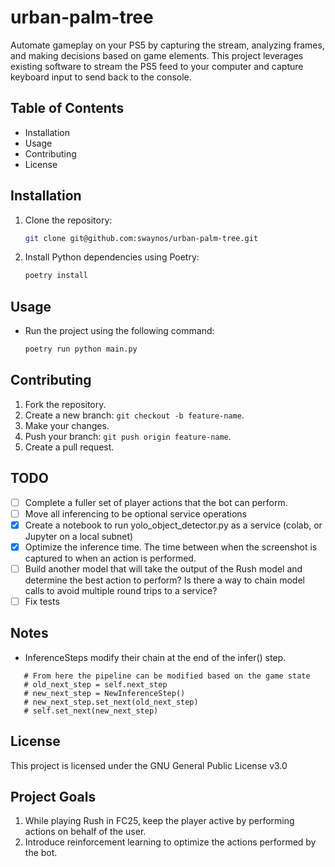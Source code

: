# urban-palm-tree
Automate gameplay on your PS5 by capturing the stream, analyzing frames, and making decisions based on game elements. This project leverages existing software to stream the PS5 feed to your computer and capture keyboard input to send back to the console.

## Table of Contents
- Installation
- Usage
- Contributing
- License

## Installation
1. Clone the repository:
    ```bash
    git clone git@github.com:swaynos/urban-palm-tree.git
    ```

2. Install Python dependencies using Poetry:
    ```bash
    poetry install
    ```

## Usage
- Run the project using the following command:
    ```bash
    poetry run python main.py
    ```

## Contributing
1. Fork the repository.
2. Create a new branch: `git checkout -b feature-name`.
3. Make your changes.
4. Push your branch: `git push origin feature-name`.
5. Create a pull request.

## TODO
- [ ] Complete a fuller set of player actions that the bot can perform. 
- [ ] Move all inferencing to be optional service operations
- [X] Create a notebook to run yolo_object_detector.py as a service (colab, or Jupyter on a local subnet)
- [X] Optimize the inference time. The time between when the screenshot is captured to when an action is performed.
- [ ] Build another model that will take the output of the Rush model and determine the best action to perform? Is there a way to chain model calls to avoid multiple round trips to a service?
- [ ] Fix tests

## Notes
 - InferenceSteps modify their chain at the end of the infer() step.
 ```
    # From here the pipeline can be modified based on the game state
    # old_next_step = self.next_step
    # new_next_step = NewInferenceStep()
    # new_next_step.set_next(old_next_step)
    # self.set_next(new_next_step)
```

## License
This project is licensed under the GNU General Public License v3.0

## Project Goals
1. While playing Rush in FC25, keep the player active by performing actions on behalf of the user.
2. Introduce reinforcement learning to optimize the actions performed by the bot.
